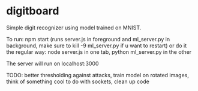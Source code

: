 # digitboard

Simple digit recognizer using model trained on MNIST.

To run:
npm start (runs server.js in foreground and ml_server.py in background, make sure to kill -9 ml_server.py if u want to restart)
or do it the regular way: node server.js in one tab, python ml_server.py in the other

The server will run on localhost:3000

TODO: better thresholding against attacks, train model on rotated images, think of something cool to do with sockets, clean up code
